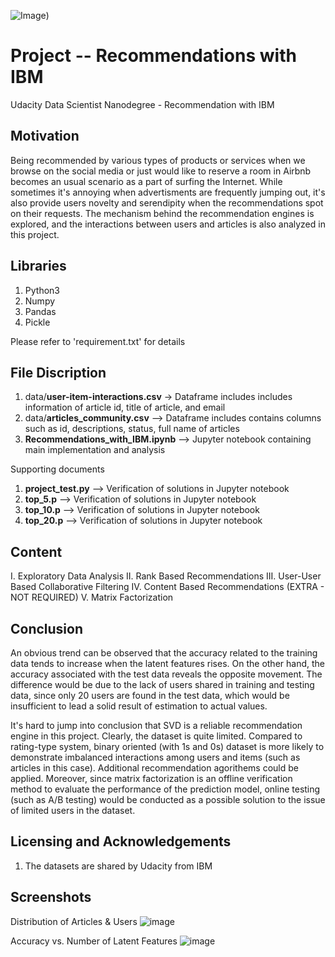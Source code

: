 
![Image](https://github.com/ezman1105/Data-Scientist----RecommendationsWithIBM/blob/43a1e2eb17fdd4ba1fd96caa565d82514ebb8ff8/Images/pexels-oleksandr-canary-islands-319930.jpeg))

# Project -- Recommendations with IBM
Udacity Data Scientist Nanodegree - Recommendation with IBM

## Motivation

Being recommended by various types of products or services when we browse on the social media or just would like to reserve a room in Airbnb becomes an usual scenario as a part of surfing the Internet. While sometimes it's annoying when advertisments are frequently jumping out, it's also provide users novelty and serendipity when the recommendations spot on their requests. The mechanism behind the recommendation engines is explored, and the interactions between users and articles is also analyzed in this project.


## Libraries

1. Python3
2. Numpy
3. Pandas
4. Pickle

Please refer to 'requirement.txt' for details

## File Discription

1. data/**user-item-interactions.csv** -> Dataframe includes includes information of article id, title of article, and email
2. data/**articles_community.csv** --> Dataframe includes contains columns such as id, descriptions, status, full name of articles
3. **Recommendations_with_IBM.ipynb** --> Jupyter notebook containing main implementation and analysis

Supporting documents
1. **project_test.py** --> Verification of solutions in Jupyter notebook
2. **top_5.p** --> Verification of solutions in Jupyter notebook
3. **top_10.p** --> Verification of solutions in Jupyter notebook
4. **top_20.p** --> Verification of solutions in Jupyter notebook

## Content

I. Exploratory Data Analysis
II. Rank Based Recommendations
III. User-User Based Collaborative Filtering
IV. Content Based Recommendations (EXTRA - NOT REQUIRED)
V. Matrix Factorization

## Conclusion

An obvious trend can be observed that the accuracy related to the training data tends to increase when the latent features rises. On the other hand, the accuracy associated with the test data reveals the opposite movement. The difference would be due to the lack of users shared in training and testing data, since only 20 users are found in the test data, which would be insufficient to lead a solid result of estimation to actual values.

It's hard to jump into conclusion that SVD is a reliable recommendation engine in this project. Clearly, the dataset is quite limited. Compared to rating-type system, binary oriented (with 1s and 0s) dataset is more likely to demonstrate imbalanced interactions among users and items (such as articles in this case). Additional recommendation agorithems could be applied. Moreover, since matrix factorization is an offline verification method to evaluate the performance of the prediction model, online testing (such as A/B testing) would be conducted as a possible solution to the issue of limited users in the dataset.

## Licensing and Acknowledgements
1. The datasets are shared by Udacity from IBM

## Screenshots

<Screenshot> Distribution of Articles & Users
![image](https://github.com/ezman1105/Data-Scientist----RecommendationsWithIBM/blob/fd27de75972eebffb6a01d24e76a4ae705626254/Images/Distribution%20of%20Article%20%26%20user.png)

<Screenshot> Accuracy vs. Number of Latent Features
![image](https://github.com/ezman1105/Data-Scientist----RecommendationsWithIBM/blob/fd27de75972eebffb6a01d24e76a4ae705626254/Images/Accuracy%20vs.%20Number%20of%20Latent%20Features.png)


